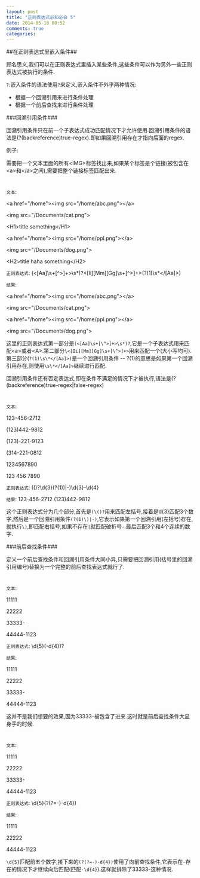 ```yaml
---
layout: post
title: "正则表达式必知必会 5"
date: 2014-05-18 00:52
comments: true
categories: 
---
```


##在正则表达式里嵌入条件##
	
顾名思义,我们可以在正则表达式里插入某些条件,这些条件可以作为另外一些正则表达式被执行的条件.

`?`:嵌入条件的语法使用`?`来定义,嵌入条件不外乎两种情况:

* 根据一个回溯引用来进行条件处理
* 根据一个前后查找来进行条件处理

<!-- more -->

###回溯引用条件###

回溯引用条件只在前一个子表达式成功匹配情况下才允许使用.回溯引用条件的语法是(?(backreference)true-regex).即如果回溯引用存在才指向后面的regex.

例子:

需要把一个文本里面的所有\<IMG>标签找出来,如果某个标签是个链接(被包含在\<a>和\</a>之间),需要把整个链接标签匹配出来.

#

`文本`:

\<a href="/home">\<img src="/home/abc.png">\</a>

\<img src="/Documents/cat.png">

\<H1>title something\</H1>

\<a href="/home">\<img src="/home/ppl.png">\</a>

\<img src="/Documents/dog.png">

\<H2>title haha something\</H2>

`正则表达式`: (<[Aa]\s+[\^>]+>\s*)?\<[Ii][Mm][Gg]\s+[\^>]+>(?(1)\s\*</[Aa]>)

`结果`: 

\<a href="/home">\<img src="/home/abc.png">\</a>

\<img src="/Documents/cat.png">

\<a href="/home">\<img src="/home/ppl.png">\</a>

\<img src="/Documents/dog.png">

这里的正则表达式第一部分是`(<[Aa]\s+[\^>]+>\s*)?`,它是一个子表达式用来匹配\<a>或者\<A>.第二部分`\<[Ii][Mm][Gg]\s+[\^>]+>`用来匹配一个<IMG>(大小写均可).第三部分(`?(1)\s\*</[Aa]>)`是一个回溯引用条件 -- ?(1)的意思是如果第一个回溯引用存在,则使用`\s\*</[Aa]>`继续进行匹配.

回溯引用条件还有否定表达式,即在条件不满足的情况下才被执行,语法是(?(backreference)true-regex|false-regex)

#

`文本`: 

123-456-2712

(123)442-9812

(123)-221-9123

(314-221-0812

1234567890

123 456 7890

`正则表达式`: (\()?\d{3}(?(1)\)|-)\d{3}-\d{4}
	
`结果`: 123-456-2712    (123)442-9812

这个正则表达式分为几个部分,首先是`(\()?`用来匹配左括号,接着是d{3}匹配3个数字,然后是一个回溯引用条件`(?(1)\)|-)`,它表示如果第一个回溯引用(左括号)存在,就执行`\)`,即匹配右括号,如果不存在`|`就匹配破折号`-`.最后匹配3个和4个连续的数字.
	
###前后查找条件###

定义一个前后查找条件和回溯引用条件大同小异,只需要把回溯引用(括号里的回溯引用编号)替换为一个完整的前后查找表达式就行了.

#

`文本`:

11111

22222

33333-

44444-1123

`正则表达式`: \d{5}(-d{4})?

`结果`: 

11111

22222

33333-

44444-1123

这并不是我们想要的效果,因为33333-被包含了进来.这时就是前后查找条件大显身手的时候.

#

`文本`:

11111

22222

33333-

44444-1123

`正则表达式`: \d{5}(?(?=-)-d{4})

`结果`: 

11111

22222

44444-1123

`\d{5}`匹配前五个数字,接下来的`(?(?=-)-d{4})`使用了向前查找条件,它表示在`-`存在的情况下才继续向后匹配(匹配`-\d{4}`).这样就排除了33333-这种情况.